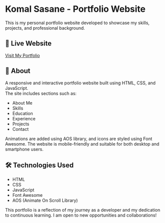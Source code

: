 # Komal Sasane - Portfolio Website

This is my personal portfolio website developed to showcase my skills, projects, and professional background.

## 🔗 Live Website
[Visit My Portfolio](https://yourusername.github.io/portfolio/)

## 📌 About
A responsive and interactive portfolio website built using HTML, CSS, and JavaScript.  
The site includes sections such as:
- About Me
- Skills
- Education
- Experience
- Projects
- Contact

Animations are added using AOS library, and icons are styled using Font Awesome. The website is mobile-friendly and suitable for both desktop and smartphone users.

## 🛠️ Technologies Used
- HTML
- CSS
- JavaScript
- Font Awesome
- AOS (Animate On Scroll Library)

This portfolio is a reflection of my journey as a developer and my dedication to continuous learning. I am open to new opportunities and collaborations!

